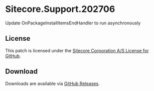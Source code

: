# Sitecore.Support.202706
Update OnPackageInstallItemsEndHandler to run asynchronously

## License  
This patch is licensed under the [Sitecore Corporation A/S License for GitHub](https://github.com/sitecoresupport/Sitecore.Support.202706/blob/master/LICENSE).  

## Download  
Downloads are available via [GitHub Releases](https://github.com/sitecoresupport/Sitecore.Support.202706/releases).  
